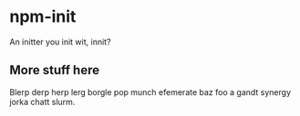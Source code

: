 # npm-init

An initter you init wit, innit?


































<extoc></extoc>

## More stuff here

Blerp derp herp lerg borgle pop munch efemerate baz foo a gandt synergy
jorka chatt slurm.
